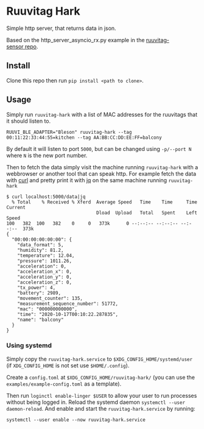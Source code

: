 # Ruuvitag Hark

Simple http server, that returns data in json.

Based on the http_server_asyncio_rx.py example in the
[ruuvitag-sensor repo](https://github.com/ttu/ruuvitag-sensor/blob/master/examples/http_server_asyncio_rx.py).

## Install

Clone this repo then run `pip install <path to clone>`.

## Usage

Simply run `ruuvitag-hark` with a list of MAC addresses for the
ruuvitags that it should listen to.

```
RUUVI_BLE_ADAPTER="Bleson" ruuvitag-hark --tag 00:11:22:33:44:55=kitchen --tag AA:BB:CC:DD:EE:FF=balcony
```

By default it will listen to port `5000`, but can be changed using
`-p/--port N` where `N` is the new port number.

Then to fetch the data simply visit the machine running
`ruuvitag-hark` with a webbrowser or another tool that can speak http.
For example fetch the data with [curl](https://curl.haxx.se/) and
pretty print it with [jq](https://stedolan.github.io/jq/) on the same
machine running `ruuvitag-hark`

```
$ curl localhost:5000/data|jq
  % Total    % Received % Xferd  Average Speed   Time    Time     Time  Current
                                 Dload  Upload   Total   Spent    Left  Speed
100   382  100   382    0     0   373k      0 --:--:-- --:--:-- --:--:--  373k
{
  "00:00:00:00:00:00": {
    "data_format": 5,
    "humidity": 81.2,
    "temperature": 12.04,
    "pressure": 1011.26,
    "acceleration": 0,
    "acceleration_x": 0,
    "acceleration_y": 0,
    "acceleration_z": 0,
    "tx_power": 4,
    "battery": 2989,
    "movement_counter": 135,
    "measurement_sequence_number": 51772,
    "mac": "000000000000",
    "time": "2020-10-17T00:10:22.287835",
    "name": "balcony"
  }
}
```
### Using systemd

Simply copy the `ruuvitag-hark.service` to
`$XDG_CONFIG_HOME/systemd/user` (if `XDG_CONFIG_HOME` is not set use
`$HOME/.config`).

Create a `config.toml` at `$XDG_CONFIG_HOME/ruuvitag-hark/` (you can
use the `examples/example-config.toml` as a template).

Then run `loginctl enable-linger $USER` to allow your user to run
processes without being logged in. Reload the systemd daemon
`systemctl --user daemon-reload`. And enable and start the
`ruuvitag-hark.service` by running:

```
systemctl --user enable --now ruuvitag-hark.service
```
